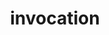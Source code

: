 ---
title: invocation
permalink: /invocation
type: Property
subclass-of: https://schema.org/Property
subclass-chain:
  - https://schema.org/Thing
class-comment: Invocation method of Magic
rangeIncludes:
  - /InvocationType
---